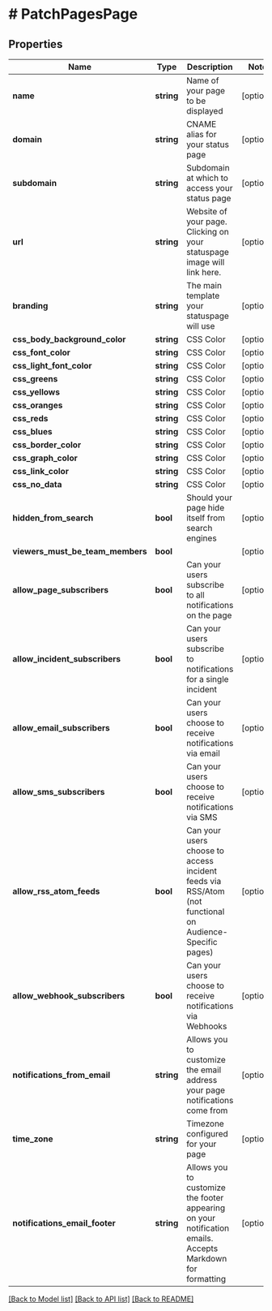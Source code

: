 # # PatchPagesPage

## Properties

Name | Type | Description | Notes
------------ | ------------- | ------------- | -------------
**name** | **string** | Name of your page to be displayed | [optional]
**domain** | **string** | CNAME alias for your status page | [optional]
**subdomain** | **string** | Subdomain at which to access your status page | [optional]
**url** | **string** | Website of your page.  Clicking on your statuspage image will link here. | [optional]
**branding** | **string** | The main template your statuspage will use | [optional]
**css_body_background_color** | **string** | CSS Color | [optional]
**css_font_color** | **string** | CSS Color | [optional]
**css_light_font_color** | **string** | CSS Color | [optional]
**css_greens** | **string** | CSS Color | [optional]
**css_yellows** | **string** | CSS Color | [optional]
**css_oranges** | **string** | CSS Color | [optional]
**css_reds** | **string** | CSS Color | [optional]
**css_blues** | **string** | CSS Color | [optional]
**css_border_color** | **string** | CSS Color | [optional]
**css_graph_color** | **string** | CSS Color | [optional]
**css_link_color** | **string** | CSS Color | [optional]
**css_no_data** | **string** | CSS Color | [optional]
**hidden_from_search** | **bool** | Should your page hide itself from search engines | [optional]
**viewers_must_be_team_members** | **bool** |  | [optional]
**allow_page_subscribers** | **bool** | Can your users subscribe to all notifications on the page | [optional]
**allow_incident_subscribers** | **bool** | Can your users subscribe to notifications for a single incident | [optional]
**allow_email_subscribers** | **bool** | Can your users choose to receive notifications via email | [optional]
**allow_sms_subscribers** | **bool** | Can your users choose to receive notifications via SMS | [optional]
**allow_rss_atom_feeds** | **bool** | Can your users choose to access incident feeds via RSS/Atom (not functional on Audience-Specific pages) | [optional]
**allow_webhook_subscribers** | **bool** | Can your users choose to receive notifications via Webhooks | [optional]
**notifications_from_email** | **string** | Allows you to customize the email address your page notifications come from | [optional]
**time_zone** | **string** | Timezone configured for your page | [optional]
**notifications_email_footer** | **string** | Allows you to customize the footer appearing on your notification emails.  Accepts Markdown for formatting | [optional]

[[Back to Model list]](../../README.md#models) [[Back to API list]](../../README.md#endpoints) [[Back to README]](../../README.md)

